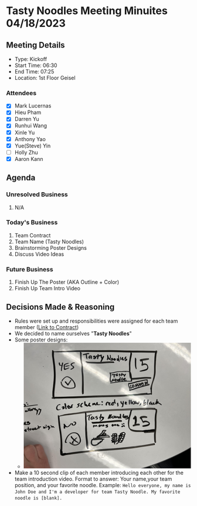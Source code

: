 # Tasty Noodles Meeting Minuites 04/18/2023

## Meeting Details

- Type: Kickoff
- Start Time: 06:30
- End Time: 07:25
- Location: 1st Floor Geisel

### Attendees

- [x] Mark Lucernas
- [x] Hieu Pham
- [x] Darren Yu
- [x] Runhui Wang
- [x] Xinle Yu
- [x] Anthony Yao
- [x] Yue(Steve) Yin
- [ ] Holly Zhu
- [x] Aaron Kann

## Agenda

### Unresolved Business

1. N/A

### Today's Business

1. Team Contract
2. Team Name (Tasty Noodles)
3. Brainstorming Poster Designs
4. Discuss Video Ideas

### Future Business

1. Finish Up The Poster (AKA Outline + Color)
2. Finish Up Team Intro Video

## Decisions Made & Reasoning

- Rules were set up and responsibilities were assigned for each team member ([Link to Contract](../mics/rules.pdf))
- We decided to name ourselves "**Tasty Noodles**"
- Some poster designs:
    - ![Image](../../resources/postermodel1.jpg)
- Make a 10 second clip of each member introducing each other for the team introduction video. Format to answer: Your name,your team position, and your favorite noodle. Example: `Hello everyone, my name is John Doe and I'm a developer for team Tasty Noodle. My favorite noodle is [blank].`

